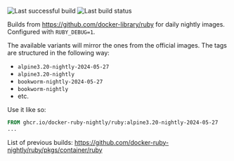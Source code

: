 ![Last successful build](https://img.shields.io/badge/dynamic/json?url=https%3A%2F%2Fapi.github.com%2Frepos%2Fdocker-ruby-nightly%2Fruby%2Factions%2Fworkflows%2Fnightly.yml%2Fruns%3Fstatus%3Dsuccess%26event%3Dschedule&query=%24.workflow_runs%5B0%5D%5B'updated_at'%5D&logo=githubactions&label=Last%20successful%20build) ![Last build status](https://github.com/docker-ruby-nightly/ruby/actions/workflows/nightly.yml/badge.svg)

Builds from https://github.com/docker-library/ruby for daily nightly images. Configured with `RUBY_DEBUG=1`.

The available variants will mirror the ones from the official images. The tags are structured in the following way:
* `alpine3.20-nightly-2024-05-27`
* `alpine3.20-nightly`
* `bookworm-nightly-2024-05-27`
* `bookworm-nightly`
* etc.

Use it like so:
```Dockerfile
FROM ghcr.io/docker-ruby-nightly/ruby:alpine3.20-nightly-2024-05-27
...
```

List of previous builds: https://github.com/docker-ruby-nightly/ruby/pkgs/container/ruby
